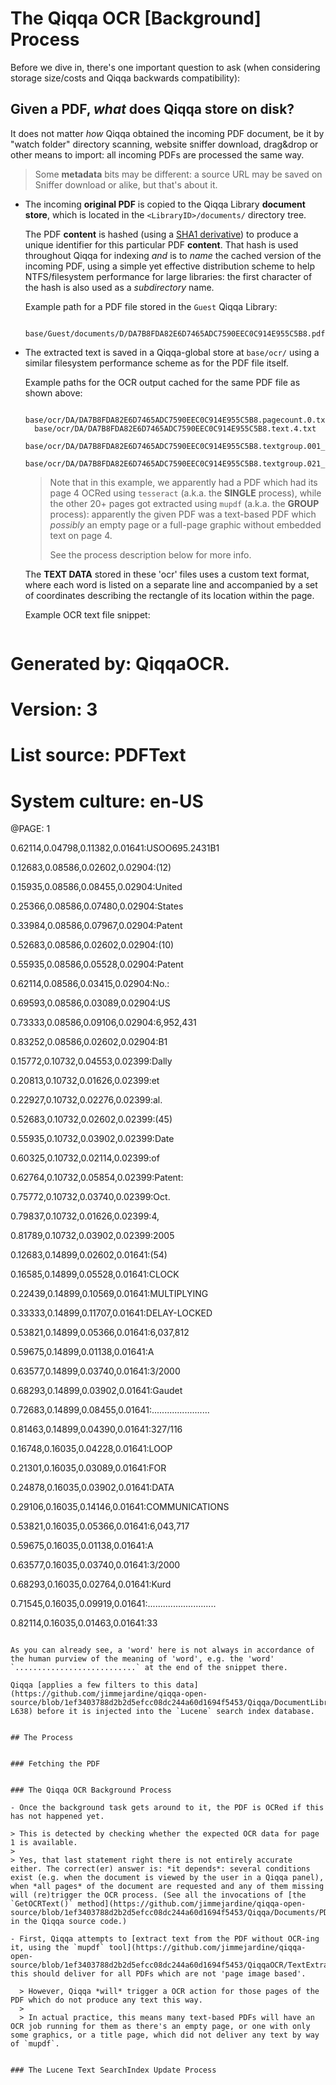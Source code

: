 # The Qiqqa OCR \[Background\] Process

Before we dive in, there's one important question to ask (when considering storage size/costs and Qiqqa backwards compatibility):


## Given a PDF, *what* does Qiqqa store on disk?

It does not matter *how* Qiqqa obtained the incoming PDF document, be it by "watch folder" directory scanning, website sniffer download, drag&drop or other means to import: all incoming PDFs are processed the same way.

> Some **metadata** bits may be different: a source URL may be saved on Sniffer download or alike, but that's about it.

- The incoming **original PDF** is copied to the Qiqqa Library **document store**, which is located in the `<LibraryID>/documents/` directory tree.

  The PDF **content** is hashed (using a [SHA1 derivative](https://github.com/jimmejardine/qiqqa-open-source/blob/0b015c923e965ba61e3f6b51218ca509fcd6cabb/Utilities/Files/StreamFingerprint.cs#L14)) to produce a unique identifier for this particular PDF **content**. That hash is used throughout Qiqqa for indexing *and* is to *name* the cached version of the incoming PDF, using a simple yet effective distribution scheme to help NTFS/filesystem performance for large libraries: the first character of the hash is also used as a *subdirectory* name. 
  
  Example path for a PDF file stored in the `Guest` Qiqqa Library:

  ```
    base/Guest/documents/D/DA7B8FDA82E6D7465ADC7590EEC0C914E955C5B8.pdf
  ```

- The extracted text is saved in a Qiqqa-global store at `base/ocr/` using a similar filesystem performance scheme as for the PDF  file itself.

  
  Example paths for the OCR output cached for the same PDF file as shown above:

  ```
    base/ocr/DA/DA7B8FDA82E6D7465ADC7590EEC0C914E955C5B8.pagecount.0.txt
    base/ocr/DA/DA7B8FDA82E6D7465ADC7590EEC0C914E955C5B8.text.4.txt
    base/ocr/DA/DA7B8FDA82E6D7465ADC7590EEC0C914E955C5B8.textgroup.001_to_020.txt
    base/ocr/DA/DA7B8FDA82E6D7465ADC7590EEC0C914E955C5B8.textgroup.021_to_040.txt
  ```
  
  > Note that in this example, we apparently had a PDF which had its page 4 OCRed using `tesseract` (a.k.a. the **SINGLE** process), while the other 20+ pages got extracted using `mupdf` (a.k.a. the **GROUP** process): apparently the given PDF was a text-based PDF which *possibly* an empty page or a full-page graphic without embedded text on page 4.
  >
  > See the process description below for more info.
  
  The **TEXT DATA** stored in these 'ocr' files uses a custom text format, where each word is listed on a separate line and accompanied by a set of coordinates describing the rectangle of its location within the page.
  
  Example OCR text file snippet:
  
  ```
# Generated by: QiqqaOCR.
# Version: 3
# List source: PDFText
# System culture: en-US
@PAGE: 1

0.62114,0.04798,0.11382,0.01641:USOO695.2431B1

0.12683,0.08586,0.02602,0.02904:(12)

0.15935,0.08586,0.08455,0.02904:United

0.25366,0.08586,0.07480,0.02904:States

0.33984,0.08586,0.07967,0.02904:Patent

0.52683,0.08586,0.02602,0.02904:(10)

0.55935,0.08586,0.05528,0.02904:Patent

0.62114,0.08586,0.03415,0.02904:No.:

0.69593,0.08586,0.03089,0.02904:US

0.73333,0.08586,0.09106,0.02904:6,952,431

0.83252,0.08586,0.02602,0.02904:B1

0.15772,0.10732,0.04553,0.02399:Dally

0.20813,0.10732,0.01626,0.02399:et

0.22927,0.10732,0.02276,0.02399:al.

0.52683,0.10732,0.02602,0.02399:(45)

0.55935,0.10732,0.03902,0.02399:Date

0.60325,0.10732,0.02114,0.02399:of

0.62764,0.10732,0.05854,0.02399:Patent:

0.75772,0.10732,0.03740,0.02399:Oct.

0.79837,0.10732,0.01626,0.02399:4,

0.81789,0.10732,0.03902,0.02399:2005

0.12683,0.14899,0.02602,0.01641:(54)

0.16585,0.14899,0.05528,0.01641:CLOCK

0.22439,0.14899,0.10569,0.01641:MULTIPLYING

0.33333,0.14899,0.11707,0.01641:DELAY-LOCKED

0.53821,0.14899,0.05366,0.01641:6,037,812

0.59675,0.14899,0.01138,0.01641:A

0.63577,0.14899,0.03740,0.01641:3/2000

0.68293,0.14899,0.03902,0.01641:Gaudet

0.72683,0.14899,0.08455,0.01641:.......................

0.81463,0.14899,0.04390,0.01641:327/116

0.16748,0.16035,0.04228,0.01641:LOOP

0.21301,0.16035,0.03089,0.01641:FOR

0.24878,0.16035,0.03902,0.01641:DATA

0.29106,0.16035,0.14146,0.01641:COMMUNICATIONS

0.53821,0.16035,0.05366,0.01641:6,043,717

0.59675,0.16035,0.01138,0.01641:A

0.63577,0.16035,0.03740,0.01641:3/2000

0.68293,0.16035,0.02764,0.01641:Kurd

0.71545,0.16035,0.09919,0.01641:...........................

0.82114,0.16035,0.01463,0.01641:33
  ```
  
  As you can already see, a 'word' here is not always in accordance of the human purview of the meaning of 'word', e.g. the 'word' `...........................` at the end of the snippet there.
  
  Qiqqa [applies a few filters to this data](https://github.com/jimmejardine/qiqqa-open-source/blob/1ef3403788d2b2d5efcc08dc244a60d1694f5453/Qiqqa/DocumentLibrary/DocumentLibraryIndex/LibraryIndex.cs#L629-L638) before it is injected into the `Lucene` search index database.


## The Process


### Fetching the PDF


### The Qiqqa OCR Background Process

- Once the background task gets around to it, the PDF is OCRed if this has not happened yet. 

  > This is detected by checking whether the expected OCR data for page 1 is available.
  >
  > Yes, that last statement right there is not entirely accurate either. The correct(er) answer is: *it depends*: several conditions exist (e.g. when the document is viewed by the user in a Qiqqa panel), when *all pages* of the document are requested and any of them missing will (re)trigger the OCR process. (See all the invocations of [the `GetOCRText()` method](https://github.com/jimmejardine/qiqqa-open-source/blob/1ef3403788d2b2d5efcc08dc244a60d1694f5453/Qiqqa/Documents/PDF/PDFRendering/PDFRenderer.cs#L98) in the Qiqqa source code.)

  - First, Qiqqa attempts to [extract text from the PDF without OCR-ing it, using the `mupdf` tool](https://github.com/jimmejardine/qiqqa-open-source/blob/1ef3403788d2b2d5efcc08dc244a60d1694f5453/QiqqaOCR/TextExtractEngine.cs#L178): this should deliver for all PDFs which are not 'page image based'.

    > However, Qiqqa *will* trigger a OCR action for those pages of the PDF which do not produce any text this way.
    >
    > In actual practice, this means many text-based PDFs will have an OCR job running for them as there's an empty page, or one with only some graphics, or a title page, which did not deliver any text by way of `mupdf`.


### The Lucene Text SearchIndex Update Process


